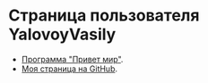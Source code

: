 # Страница пользователя YalovoyVasily
- [Программа "Привет мир"](/SiPPOON-Site/).
- [Моя страница на GitHub](https://github.com/YalovoyVasily).